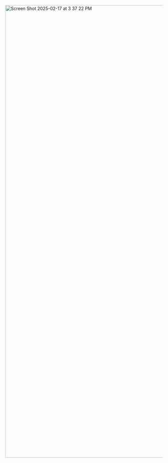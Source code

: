 <img width="1440" alt="Screen Shot 2025-02-17 at 3 37 22 PM" src="https://github.com/user-attachments/assets/7c75b05e-0bbf-47ef-9af1-93cbf501616c" />
